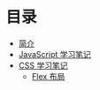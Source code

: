 # 目录

* [简介](README.md)
* [JavaScript 学习笔记](javascript.md)
* [CSS 学习笔记](c2.md)
    * [Flex 布局](css/css-flex.md)
